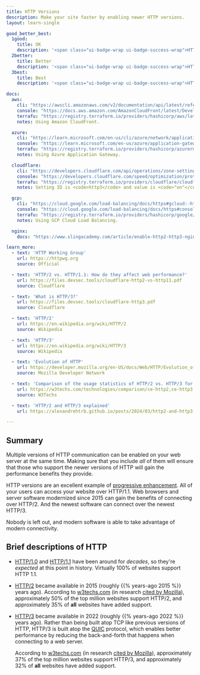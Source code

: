 ```yaml
---
title: HTTP Versions
description: Make your site faster by enabling newer HTTP versions.
layout: learn-single

good_better_best:
  1good:
    title: OK
    description: '<span class="ui-badge-wrap ui-badge-success-wrap">HTTP/1.1</span>'
  2better:
    title: Better
    description: '<span class="ui-badge-wrap ui-badge-success-wrap">HTTP/1.1</span> <span class="ui-badge-wrap ui-badge-success-wrap">HTTP/2</span>'
  3best:
    title: Best
    description: '<span class="ui-badge-wrap ui-badge-success-wrap">HTTP/1.1</span> <span class="ui-badge-wrap ui-badge-success-wrap">HTTP/2</span> <span class="ui-badge-wrap ui-badge-success-wrap">HTTP/3</span>'

docs:
  aws:
    cli: "https://awscli.amazonaws.com/v2/documentation/api/latest/reference/cloudfront/update-distribution.html"
    console: "https://docs.aws.amazon.com/AmazonCloudFront/latest/DeveloperGuide/distribution-web-values-specify.html#DownloadDistValuesSupportedHTTPVersions"
    terrafu: "https://registry.terraform.io/providers/hashicorp/aws/latest/docs/resources/cloudfront_distribution#http_version-1"
    notes: Using Amazon CloudFront.

  azure:
    cli: "https://learn.microsoft.com/en-us/cli/azure/network/application-gateway?view=azure-cli-latest#az-network-application-gateway-create"
    console: "https://learn.microsoft.com/en-us/azure/application-gateway/quick-create-portal"
    terrafu: "https://registry.terraform.io/providers/hashicorp/azurerm/latest/docs/resources/application_gateway#enable_http2-1"
    notes: Using Azure Application Gateway.

  cloudflare:
    cli: "https://developers.cloudflare.com/api/operations/zone-settings-edit-single-setting"
    console: "https://developers.cloudflare.com/speed/optimization/protocol/"
    terrafu: "https://registry.terraform.io/providers/cloudflare/cloudflare/latest/docs/resources/zone_setting"
    notes: Setting ID is <code>http3</code> and value is <code>"on"</code>.

  gcp:
    cli: "https://cloud.google.com/load-balancing/docs/https#gcloud:-https"
    console: "https://cloud.google.com/load-balancing/docs/https#console:-https"
    terrafu: "https://registry.terraform.io/providers/hashicorp/google/latest/docs/resources/compute_target_https_proxy"
    notes: Using GCP Cloud Load Balancing.

  nginx:
    docs: "https://www.slingacademy.com/article/enable-http2-http3-nginx/"

learn_more:
  - text: 'HTTP Working Group'
    url: https://httpwg.org
    source: Official

  - text: 'HTTP/2 vs. HTTP/1.1: How do they affect web performance?'
    url: https://files.devsec.tools/cloudflare-http2-vs-http11.pdf
    source: Cloudflare

  - text: 'What is HTTP/3?'
    url: https://files.devsec.tools/cloudflare-http3.pdf
    source: Cloudflare

  - text: 'HTTP/2'
    url: https://en.wikipedia.org/wiki/HTTP/2
    source: Wikipedia

  - text: 'HTTP/3'
    url: https://en.wikipedia.org/wiki/HTTP/3
    source: Wikipedia

  - text: 'Evolution of HTTP'
    url: https://developer.mozilla.org/en-US/docs/Web/HTTP/Evolution_of_HTTP
    source: Mozilla Developer Network

  - text: 'Comparison of the usage statistics of HTTP/2 vs. HTTP/3 for websites'
    url: https://w3techs.com/technologies/comparison/ce-http2,ce-http3
    source: W3Techs

  - text: 'HTTP/2 and HTTP/3 explained'
    url: https://alexandrehtrb.github.io/posts/2024/03/http2-and-http3-explained/

---
```


## Summary

Multiple versions of HTTP communication can be enabled on your web server at the same time. Making sure that you include _all_ of them will ensure that those who support the newer versions of HTTP will gain the performance benefits they provide.

HTTP versions are an excellent example of [progressive enhancement]. All of your users can access your website over HTTP/1.1. Web browsers and server software modernized since 2015 can gain the benefits of connecting over HTTP/2. And the newest software can connect over the newest HTTP/3.

Nobody is left out, and modern software is able to take advantage of modern connectivity.

## Brief descriptions of HTTP

* [HTTP/1.0] and [HTTP/1.1] have been around for _decades_, so they're _expected_ at this point in history. Virtually 100% of websites support HTTP 1.1.

* [HTTP/2] became available in 2015 (roughly {{% years-ago 2015 %}} years ago). According to [w3techs.com](https://w3techs.com/technologies/comparison/ce-http2,ce-http3) (in research [cited by Mozilla](https://developer.mozilla.org/en-US/docs/Web/HTTP/Evolution_of_HTTP#http2_–_a_protocol_for_greater_performance)), approximately 50% of the top million websites support HTTP/2, and approximately 35% of **all** websites have added support.

* [HTTP/3] became available in 2022 (roughly {{% years-ago 2022 %}} years ago). Rather than being built atop TCP like previous versions of HTTP, HTTP/3 is built atop the [QUIC] protocol, which enables better performance by reducing the back-and-forth that happens when connecting to a web server.

    According to [w3techs.com](https://w3techs.com/technologies/comparison/ce-http2,ce-http3) (in research [cited by Mozilla](https://developer.mozilla.org/en-US/docs/Web/HTTP/Evolution_of_HTTP#http2_–_a_protocol_for_greater_performance)), approximately 37% of the top million websites support HTTP/3, and approximately 32% of **all** websites have added support.

[HTTP/1.0]: https://datatracker.ietf.org/doc/html/rfc1945
[HTTP/1.1]: https://datatracker.ietf.org/doc/html/rfc9112
[HTTP/2]: https://datatracker.ietf.org/doc/html/rfc9113
[HTTP/3]: https://datatracker.ietf.org/doc/html/rfc9114
[progressive enhancement]: https://www.smashingmagazine.com/2009/04/progressive-enhancement-what-it-is-and-how-to-use-it/
[QUIC]: https://datatracker.ietf.org/doc/html/rfc9000
